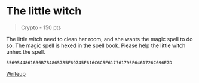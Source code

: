 # The little witch
> Crypto - 150 pts

The little witch need to clean her room, and she wants the magic spell to do so.
The magic spell is hexed in the spell book. Please help the little witch unhex the spell.
```
5569544861636B7B4865785F69745F616C6C5F617761795F6461726C696E7D
```

[Writeup](./writeup.md)